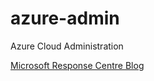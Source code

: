 # azure-admin
Azure Cloud Administration

[Microsoft Response Centre Blog](https://msrc-blog.microsoft.com)
